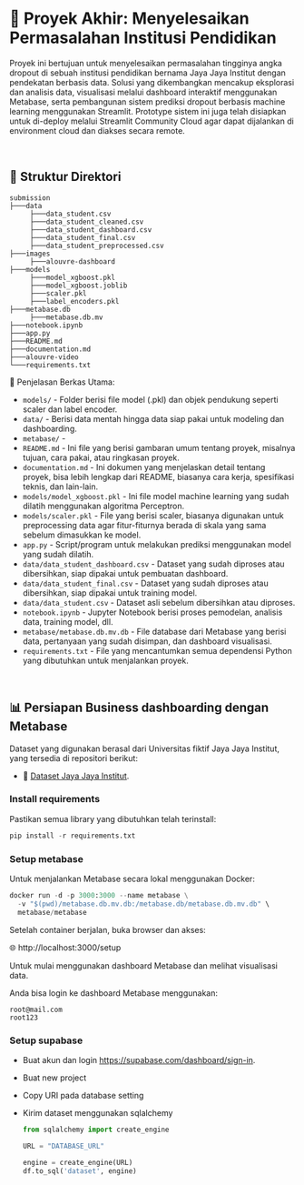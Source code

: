 # 🏢 Proyek Akhir: Menyelesaikan Permasalahan Institusi Pendidikan

Proyek ini bertujuan untuk menyelesaikan permasalahan tingginya angka dropout di sebuah institusi pendidikan bernama Jaya Jaya Institut dengan pendekatan berbasis data. Solusi yang dikembangkan mencakup eksplorasi dan analisis data, visualisasi melalui dashboard interaktif menggunakan Metabase, serta pembangunan sistem prediksi dropout berbasis machine learning menggunakan Streamlit. Prototype sistem ini juga telah disiapkan untuk di-deploy melalui Streamlit Community Cloud agar dapat dijalankan di environment cloud dan diakses secara remote.


<br>

## 📁 Struktur Direktori

```
submission
├───data
     ├───data_student.csv
     ├───data_student_cleaned.csv
     ├───data_student_dashboard.csv
     ├───data_student_final.csv
     ├───data_student_preprocessed.csv
├───images
     ├───alouvre-dashboard
├───models
     ├───model_xgboost.pkl
     ├───model_xgboost.joblib
     ├───scaler.pkl
     ├───label_encoders.pkl
├───metabase.db
     ├───metabase.db.mv
├───notebook.ipynb
├───app.py
├───README.md
├───documentation.md
├───alouvre-video
└───requirements.txt
```

📝 Penjelasan Berkas Utama:

- `models/` - Folder berisi file model (.pkl) dan objek pendukung seperti scaler dan label encoder.
- `data/` - Berisi data mentah hingga data siap pakai untuk modeling dan dashboarding.
- `metabase/` -
- `README.md` - Ini file yang berisi gambaran umum tentang proyek, misalnya tujuan, cara pakai, atau ringkasan proyek.
- `documentation.md` - Ini dokumen yang menjelaskan detail tentang proyek, bisa lebih lengkap dari README, biasanya cara kerja, spesifikasi teknis, dan lain-lain.
- `models/model_xgboost.pkl` - Ini file model machine learning yang sudah dilatih menggunakan algoritma Perceptron.
- `models/scaler.pkl` - File yang berisi scaler, biasanya digunakan untuk preprocessing data agar fitur-fiturnya berada di skala yang sama sebelum dimasukkan ke model.
- `app.py` - Script/program untuk melakukan prediksi menggunakan model yang sudah dilatih.
- `data/data_student_dashboard.csv` - Dataset yang sudah diproses atau dibersihkan, siap dipakai untuk pembuatan dashboard.
- `data/data_student_final.csv` - Dataset yang sudah diproses atau dibersihkan, siap dipakai untuk training model.
- `data/data_student.csv` - Dataset asli sebelum dibersihkan atau diproses.
- `notebook.ipynb` - Jupyter Notebook berisi proses pemodelan, analisis data, training model, dll.
- `metabase/metabase.db.mv.db` - File database dari Metabase yang berisi data, pertanyaan yang sudah disimpan, dan dashboard visualisasi.
- `requirements.txt` - File yang mencantumkan semua dependensi Python yang dibutuhkan untuk menjalankan proyek.

<br>

## 📊 Persiapan Business dashboarding dengan Metabase

Dataset yang digunakan berasal dari Universitas fiktif Jaya Jaya Institut, yang tersedia di repositori berikut:

- 🔗 [Dataset Jaya Jaya Institut](https://raw.githubusercontent.com/dicodingacademy/dicoding_dataset/main/students_performance/data.csv).

### Install requirements

Pastikan semua library yang dibutuhkan telah terinstall:

```python
pip install -r requirements.txt
```

### Setup metabase

Untuk menjalankan Metabase secara lokal menggunakan Docker:

```python
docker run -d -p 3000:3000 --name metabase \
  -v "$(pwd)/metabase.db.mv.db:/metabase.db/metabase.db.mv.db" \
  metabase/metabase
```

Setelah container berjalan, buka browser dan akses:

🌐 http://localhost:3000/setup

Untuk mulai menggunakan dashboard Metabase dan melihat visualisasi data.

Anda bisa login ke dashboard Metabase menggunakan:
```
root@mail.com
root123
```

### Setup supabase

- Buat akun dan login https://supabase.com/dashboard/sign-in.
- Buat new project
- Copy URI pada database setting
- Kirim dataset menggunakan sqlalchemy

  ```python
  from sqlalchemy import create_engine

  URL = "DATABASE_URL"

  engine = create_engine(URL)
  df.to_sql('dataset', engine)
  ```

<br>


